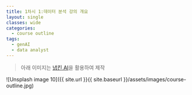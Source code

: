 ```yaml
---
title: 1차시 1:데이터 분석 강의 개요
layout: single
classes: wide
categories:
  - course outline
tags:
  - genAI
  - data analyst
---
```


> 아래 이미지는 [냅킨 AI](https://app.napkin.ai)을 활용하여 제작 

<!-- 이미지를 삽입하려면 assets/images에 이미지를 넣고 이미지명을 이곳에 기재 -->

![Unsplash image 10]({{ site.url }}{{ site.baseurl }}/assets/images/course-outline.jpg)

